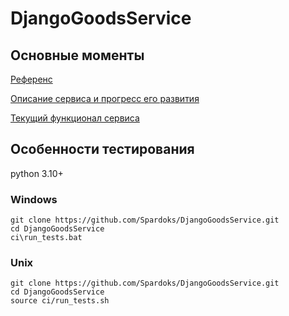 # DjangoGoodsService

## Основные моменты

[Референс](https://github.com/netology-code/python-final-diplom)

[Описание сервиса и прогресс его развития](./todo_and_progress.md)

[Текущий функционал сервиса](./todo_and_progress.md#имеющийся-на-текущий-момент-функционал)

## Особенности тестирования

python 3.10+

### Windows

```
git clone https://github.com/Spardoks/DjangoGoodsService.git
cd DjangoGoodsService
ci\run_tests.bat
```

### Unix

```
git clone https://github.com/Spardoks/DjangoGoodsService.git
cd DjangoGoodsService
source ci/run_tests.sh
```